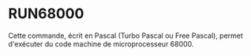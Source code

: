 # RUN68000
Cette commande, écrit en Pascal (Turbo Pascal ou Free Pascal), permet d'exécuter du code machine de microprocesseur 68000.
